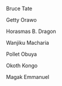 [//]: # (this file wasn't available on upstream main so I added it)

Bruce Tate

Getty Orawo

Horasmas B. Dragon

Wanjiku Macharia

Pollet Obuya

Okoth Kongo

Magak Emmanuel

